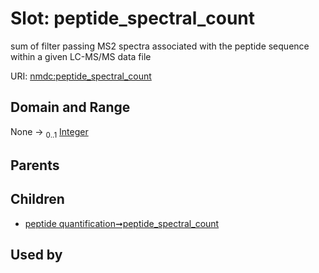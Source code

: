 
# Slot: peptide_spectral_count


sum of filter passing MS2 spectra associated with the peptide sequence within a given LC-MS/MS data file

URI: [nmdc:peptide_spectral_count](https://microbiomedata/meta/peptide_spectral_count)


## Domain and Range

None &#8594;  <sub>0..1</sub> [Integer](types/Integer.md)

## Parents


## Children

 *  [peptide quantification➞peptide_spectral_count](peptide_quantification_peptide_spectral_count.md)

## Used by

